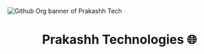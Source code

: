 
![Github Org banner of Prakashh Tech](https://user-images.githubusercontent.com/65062036/232669865-8ad52c6c-05bb-4372-b19d-24811b121ff9.png)

<h1 align="center">Prakashh Technologies 🌐</h1>

<!--
<h1 align="center">something</h1>

<p align="center">something here</p>

<img src="" align="left">

<a href="">

-->



